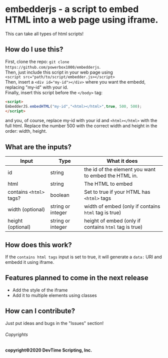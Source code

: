 # embedderjs - a script to embed HTML into a web page using iframe.

This can take all types of html scripts!

## How do I use this?
First, clone the repo: `git clone https://github.com/powerbox1000/embedderjs`.<br>
Then, just include this script in your web page using <br>
`<script src="path/to/script/embedder.js></script>`<br>
Then, insert a `<div id="my-id"></div>` where you want the embedd, replacing "my-id" with your id.<br>
Finally, insert this script before the `</body>` tag:<br>
```HTML 
<script>
EmbedderJS.embedHTML("my-id","<html></html>",true, 500, 500);
</script>
``` 

and you, of course, replace my-id with your id and `<html></html>` with the full html. Replace the number 500 with the correct width and height in the order: width, height.

## What are the inputs?

Input | Type | What it does
------|------|------
id | string |the id of the element you want to embed the HTML in.
html | string | The HTML to embed
contains `<html>` tags? | boolean | Set to true if your HTML has `<html>` tags
width (optional) | string or integer | width of embed (only if contains `html` tag is true)
height (optional) | string or integer | height of embed (only if contains `html` tag is true)

## How does this work?

If the `contains html tags` input is set to true, it will generate a `data:` URI and embedd it using iframe.

## Features planned to come in the next release

* Add the style of the iframe
* Add it to multiple elements using classes

## How can I contribute?

Just put ideas and bugs in the "Issues" section!

###### Copyrights

<b>copyright&copy;2020 DevTime Scripting, Inc.</b>
